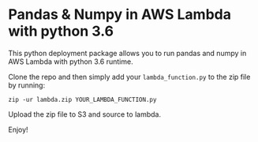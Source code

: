 # Pandas & Numpy in AWS Lambda with python 3.6

This python deployment package allows you to run pandas and numpy in AWS Lambda with python 3.6 runtime.

Clone the repo and then simply add your `lambda_function.py` to the zip file by running:

```zip -ur lambda.zip YOUR_LAMBDA_FUNCTION.py```

Upload the zip file to S3 and source to lambda.

Enjoy!